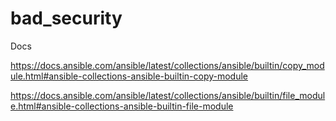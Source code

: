 # bad_security

Docs

https://docs.ansible.com/ansible/latest/collections/ansible/builtin/copy_module.html#ansible-collections-ansible-builtin-copy-module

https://docs.ansible.com/ansible/latest/collections/ansible/builtin/file_module.html#ansible-collections-ansible-builtin-file-module



